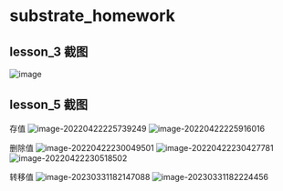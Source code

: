 # substrate_homework
## lesson_3 截图
![image](https://user-images.githubusercontent.com/127678969/224910806-c8cb3d52-4986-48e8-8589-8993f47e68a8.png)

## lesson_5 截图
存值
![image-20220422225739249](https://user-images.githubusercontent.com/127678969/229093705-bb912e6d-3266-4588-ab6c-36c1f02227f0.png)
![image-20220422225916016](https://user-images.githubusercontent.com/127678969/229093752-f58d0781-74b3-4b60-9f77-7918d050bf70.png)

删除值
![image-20220422230049501](https://user-images.githubusercontent.com/127678969/229093868-21162e22-568a-4e86-bc99-68c399489670.png)
![image-20220422230427781](https://user-images.githubusercontent.com/127678969/229093928-3cb3605b-9491-41ae-bfed-f47990974f92.png)
![image-20220422230518502](https://user-images.githubusercontent.com/127678969/229093975-a3c4520d-8e67-4549-8a21-3b04a4d46957.png)

转移值
![image-20230331182147088](https://user-images.githubusercontent.com/127678969/229094959-9542f741-000c-4d3e-a0e7-b3652a05b4bf.png)
![image-20230331182224456](https://user-images.githubusercontent.com/127678969/229094980-fde50094-13b4-4967-bbca-16483a12a653.png)
